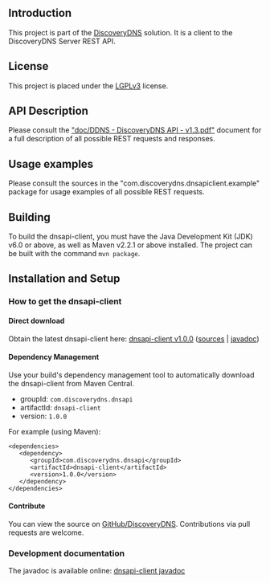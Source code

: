## Introduction

This project is part of the [DiscoveryDNS](http://www.discoverydns.com) solution. It is a client to the DiscoveryDNS Server REST API.

## License

This project is placed under the [LGPLv3](http://www.gnu.org/licenses/lgpl.txt) license.

## API Description

Please consult the <a href="http://discoverydns.github.io/dnsapi-client/doc/DDNS%20-%20DiscoveryDNS%20API%20-%20v1.3.pdf">"doc/DDNS - DiscoveryDNS API - v1.3.pdf"</a> document for a full description of all possible REST requests and responses.

## Usage examples

Please consult the sources in the "com.discoverydns.dnsapiclient.example" package for usage examples of all possible REST requests.

## Building

To build the dnsapi-client, you must have the Java Development Kit (JDK) v6.0 or above, as well as Maven v2.2.1 or above installed. The project can be built with the command `mvn package`.

## Installation and Setup

### How to get the dnsapi-client

#### Direct download

Obtain the latest dnsapi-client here: [dnsapi-client v1.0.0](http://discoverydns.github.io/dnsapi-client/repo/dnsapi-client-1.0.0.jar) ([sources](http://discoverydns.github.io/dnsapi-client/repo/dnsapi-client-1.0.0-sources.jar) | [javadoc](http://discoverydns.github.io/dnsapi-client/repo/dnsapi-client-1.0.0-javadoc.jar))

#### Dependency Management

Use your build's dependency management tool to automatically download the dnsapi-client from Maven Central.

* groupId: `com.discoverydns.dnsapi`
* artifactId: `dnsapi-client`
* version: `1.0.0`

For example (using Maven):

    <dependencies>
       <dependency>
          <groupId>com.discoverydns.dnsapi</groupId>
          <artifactId>dnsapi-client</artifactId>
          <version>1.0.0</version>
       </dependency>
    </dependencies>

#### Contribute

You can view the source on [GitHub/DiscoveryDNS](http://github.com/discoverydns/dnsapi-client). Contributions via pull requests are welcome.

### Development documentation

The javadoc is available online: [dnsapi-client javadoc](http://discoverydns.github.io/dnsapi-client/repo/dnsapi-client-1.0.0-javadoc.jar)

